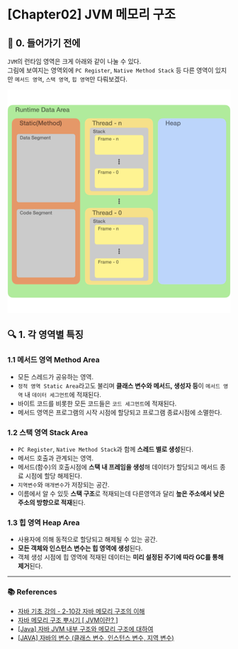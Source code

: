 # [Chapter02] JVM 메모리 구조

## 📍 0. 들어가기 전에

`JVM`의 런타임 영역은 크게 아래와 같이 나눌 수 있다.  
그림에 보여지는 영역외에 `PC Register`, `Native Method Stack` 등 다른 영역이 있지만 `메서드 영역`, `스택 영역`, `힙 영역`만 다뤄보겠다.

![](../img/ch02-01.png)

## 🔍 1. 각 영역별 특징

### 1.1 메서드 영역 Method Area

- 모든 스레드가 공유하는 영역.
- `정적 영역 Static Area`라고도 불리며 **클래스 변수와 메서드, 생성자 등**이 `메서드 영역` 내 `데이터 세그먼트`에 적재된다.
- 바이트 코드를 비롯한 모든 코드들은 `코드 세그먼트`에 적재된다.
- 메서드 영역은 프로그램의 시작 시점에 할당되고 프로그램 종료시점에 소멸한다.

### 1.2 스택 영역 Stack Area

- `PC Register`, `Native Method Stack`과 함께 **스레드 별로 생성**된다.
- 메서드 호출과 관계되는 영역.
- 메서드(함수)의 호출시점에 **스택 내 프레임을 생성**해 데이터가 할당되고 메서드 종료 시점에 할당 해제된다.
- `지역변수`와 `매개변수`가 저장되는 공간.
- 이름에서 알 수 있듯 **스택 구조**로 적재되는데 다른영역과 달리 **높은 주소에서 낮은 주소의 방향으로 적재**된다.

### 1.3 힙 영역 Heap Area

- 사용자에 의해 동적으로 할당되고 해제될 수 있는 공간.
- **모든 객체와 인스턴스 변수는 힙 영역에 생성**된다.
- 객체 생성 시점에 힙 영역에 적재된 데이터는 **미리 설정된 주기에 따라 GC를 통해 제거**된다.

---

### 📚 References

- [자바 기초 강의 - 2-10강 자바 메모리 구조의 이해](https://www.youtube.com/watch?v=QPulWilGBpk)
- [자바 메모리 구조 뿌시기 [ JVM이란? ]](https://www.youtube.com/watch?v=AWXPnMDZ9I0)
- [[Java] 자바 JVM 내부 구조와 메모리 구조에 대하여](https://coding-factory.tistory.com/828)
- [[JAVA] 자바의 변수 (클래스 변수, 인스턴스 변수, 지역 변수)](https://itmining.tistory.com/20)
